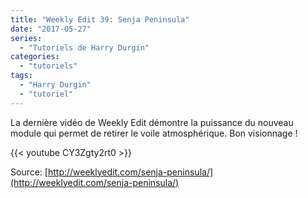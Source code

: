 ```yaml
---
title: "Weekly Edit 39: Senja Peninsula"
date: "2017-05-27"
series:
  - "Tutoriels de Harry Durgin"
categories: 
  - "tutoriels"
tags: 
  - "Harry Durgin"
  - "tutoriel"
---
```


La dernière vidéo de Weekly Edit démontre la puissance du nouveau module qui permet de retirer le voile atmosphérique. Bon visionnage !

{{< youtube CY3Zgty2rt0 >}}

Source: [http://weeklyedit.com/senja-peninsula/](http://weeklyedit.com/senja-peninsula/)
